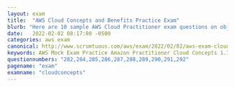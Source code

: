 ```yaml
---
layout: exam
title:  "AWS Cloud Concepts and Benefits Practice Exam"
blurb: "Here are 10 sample AWS Cloud Practitioner exam questions on objective 1.1, dealing with Cloud Concepts, AWS business value and the benefits of cloud computing."
date:   2022-02-02 08:17:00 -0500
categories: aws exam
canonical: http://www.scrumtuous.com/aws/exam/2022/02/02/aws-exam-cloud-concepts-benefits-business-value.html
keywords: AWS Mock Exam Practice Amazon Practitioner Cloud Concepts 1.1 Benefits, Business value, revenue-generating
questionnumbers: "282,284,285,286,287,288,289,290,291,292"
pagename: "exam"
examname: "cloudconcepts"
---
```








